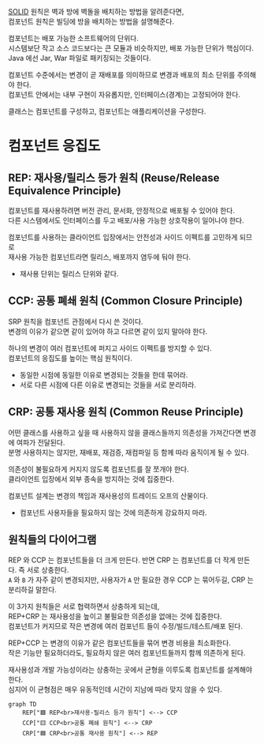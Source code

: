 [SOLID](2_SOLID%20원칙.md) 원칙은 벽과 방에 벽돌을 배치하는 방법을 알려준다면,  
컴포넌트 원칙은 빌딩에 방을 배치하는 방법을 설명해준다.

컴포넌트는 배포 가능한 소프트웨어의 단위다.  
시스템보단 작고 소스 코드보다는 큰 모듈과 비슷하지만, 배포 가능한 단위가 핵심이다.  
Java 에선 Jar, War 파일로 패키징되는 것들이다.  

컴포넌트 수준에서는 변경이 곧 재배포를 의미하므로 변경과 배포의 최소 단위를 주의해야 한다.  
컴포넌트 안에서는 내부 구현이 자유롭지만, 인터페이스(경계)는 고정되어야 한다.  

클래스는 컴포넌트를 구성하고, 컴포넌트는 애플리케이션을 구성한다.  

# 컴포넌트 응집도

## REP: 재사용/릴리스 등가 원칙 (Reuse/Release Equivalence Principle)

컴포넌트를 재사용하려면 버전 관리, 문서화, 안정적으로 배포될 수 있어야 한다.  
다른 시스템에서도 인터페이스를 두고 배포/사용 가능한 상호작용이 일어나야 한다.  

컴포넌트를 사용하는 클라이언트 입장에서는 안전성과 사이드 이펙트를 고민하게 되므로  
재사용 가능한 컴포넌트라면 릴리스, 배포까지 염두에 둬야 한다.  

- 재사용 단위는 릴리스 단위와 같다.

## CCP: 공통 폐쇄 원칙 (Common Closure Principle)

SRP 원칙을 컴포넌트 관점에서 다시 쓴 것이다.  
변경의 이유가 같으면 같이 있어야 하고 다르면 같이 있지 말아야 한다.  

하나의 변경이 여러 컴포넌트에 퍼지고 사이드 이펙트를 방지할 수 있다.  
컴포넌트의 응집도를 높이는 핵심 원칙이다.  

- 동일한 시점에 동일한 이유로 변경되는 것들을 한데 묶어라.
- 서로 다른 시점에 다른 이유로 변경되는 것들을 서로 분리하라.

## CRP: 공통 재사용 원칙 (Common Reuse Principle)

어떤 클래스를 사용하고 싶을 때 사용하지 않을 클래스들까지 의존성을 가져간다면 변경에 여파가 전달된다.  
분명 사용하지는 않지만, 재배포, 재검증, 재컴파일 등 함께 따라 움직이게 될 수 있다.  

의존성이 불필요하게 커지지 않도록 컴포넌트를 잘 쪼개야 한다.  
클라이언트 입장에서 외부 종속을 방지하는 것에 집중한다.  

컴포넌트 설계는 변경의 책임과 재사용성의 트레이드 오프의 산물이다.  

- 컴포넌트 사용자들을 필요하지 않는 것에 의존하게 강요하지 마라.

## 원칙들의 다이어그램

REP 와 CCP 는 컴포넌트들을 더 크게 만든다. 반면 CRP 는 컴포넌트를 더 작게 만든다. 즉 서로 상충한다.  
`A` 와 `B` 가 자주 같이 변경되지만, 사용자가 `A` 만 필요한 경우 CCP 는 묶어두길, CRP 는 분리하길 말한다.  

이 3가지 원칙들은 서로 협력하면서 상충하게 되는데,  
REP+CRP 는 재사용성을 높이고 불필요한 의존성을 없애는 것에 집중한다.  
컴포넌트가 커지므로 작은 변경에 여러 컴포넌트 들이 수정/빌드/테스트/배포 된다.  

REP+CCP 는 변경의 이유가 같은 컴포넌트들을 묶어 변경 비용을 최소화한다.  
작은 기능만 필요하더라도, 필요하지 않은 여러 컴포넌트들까지 함께 의존하게 된다.  

재사용성과 개발 가능성이라는 상충하는 곳에서 균형을 이루도록 컴포넌트를 설계해야 한다.  
심지어 이 균형점은 매우 유동적인데 시간이 지남에 따라 맞지 않을 수 있다.  

```mermaid
graph TD
    REP["🟩 REP<br>재사용-릴리스 등가 원칙"] <--> CCP
    CCP["🟨 CCP<br>공통 폐쇄 원칙"] <--> CRP
    CRP["🟦 CRP<br>공통 재사용 원칙"] <--> REP
```